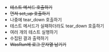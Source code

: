 - ~~테스트 메서드 호출하기~~
- ~~먼저 set_up 호출하기~~
- 나중에 tear_down 호출하기
- 테스트 메서드가 실패하더라도 tear_down 호출하기
- 여러 개의 테스트 실행하기
- 수집된 결과 출력하기
- ~~WasRun에 로그 문자열 남기기~~